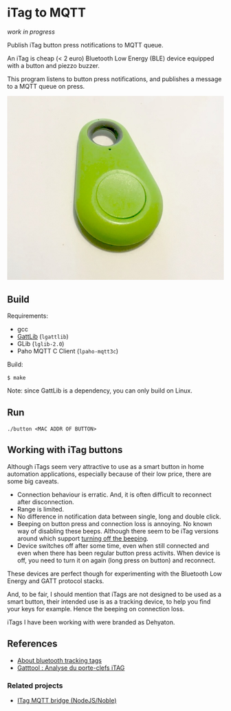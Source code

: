 # iTag to MQTT

*work in progress*

Publish iTag button press notifications to MQTT queue.

An iTag is cheap (< 2 euro) Bluetooth Low Energy (BLE) device equipped with a button and piezzo buzzer. 

This program listens to button
press notifications, and publishes a message to a MQTT queue on press.

![iTag](itag.jpg)

## Build

Requirements:

- gcc
- [GattLib](https://github.com/labapart/gattlib) (`lgattlib`)
- GLib (`lglib-2.0`)
- Paho MQTT C Client (`lpaho-mqtt3c`)

Build:

```
$ make
```

Note: since GattLib is a dependency, you can only build on Linux.

## Run

```
./button <MAC ADDR OF BUTTON>
```

## Working with iTag buttons

Although iTags seem very attractive to use as a smart button in home automation applications, especially because of their low price, there are some big caveats.

- Connection behaviour is erratic. And, it is often difficult to reconnect after disconnection.
- Range is limited.
- No difference in notification data between single, long and double click.
- Beeping on button press and connection loss is annoying. No known way of disabling these beeps. Although there seem to be iTag versions around which support [turning off the beeping](https://github.com/sylvek/itracing2/issues/77).
- Device switches off after some time, even when still connected and even when there has been regular  button press activits. When device is off, you need to turn it on again (long press on button) and reconnect.

These devices are perfect though for experimenting with the Bluetooth Low Energy and GATT protocol stacks.

And, to be fair, I should mention that iTags are not designed to be used as a smart button, their intended use is as a tracking device, to help you find your keys for example. Hence the beeping on connection loss.

iTags I have been working with were branded as Dehyaton.
 
## References

- [About bluetooth tracking tags](https://github.com/sputnikdev/eclipse-smarthome-bluetooth-binding/blob/master/tags.md)
- [Gatttool : Analyse du porte-clefs iTAG](https://www.fanjoe.be/?p=2861)

### Related projects

- [ITag MQTT bridge (NodeJS/Noble)](https://github.com/tomasgatial/itag-mqtt-bridge)